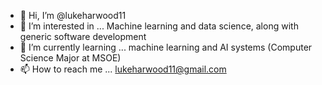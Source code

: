 - 👋 Hi, I’m @lukeharwood11
- 👀 I’m interested in ... Machine learning and data science, along with generic software development
- 🌱 I’m currently learning ... machine learning and AI systems (Computer Science Major at MSOE)
- 📫 How to reach me ... lukeharwood11@gmail.com


